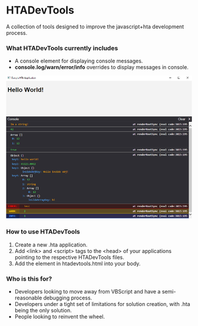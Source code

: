 # HTADevTools

A collection of tools designed to improve the javascript+hta development process.

### What HTADevTools currently includes
  - A console element for displaying console messages.
  - **console.log/warn/error/info** overrides to display messages in console.

![alt text](https://github.com/DarcyLawrence/HTADevTools/blob/main/ref.png)

### How to use HTADevTools
  1. Create a new .hta application.
  2. Add \<link> and \<script> tags to the \<head> of your applications pointing to the respective HTADevTools files.
  3. Add the element in htadevtools.html into  your body.
  
### Who is this for?
  
  - Developers looking to move away from VBScript and have a semi-reasonable debugging process.
  - Developers under a tight set of limitations for solution creation, with .hta being the only solution.
  - People looking to reinvent the wheel.
